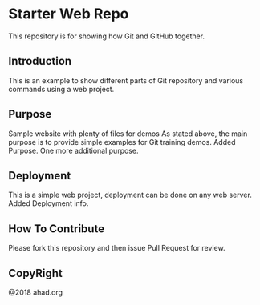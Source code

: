 # Starter Web Repo
This repository is for showing how Git and GitHub together.

## Introduction
This is an example to show different parts of Git repository and various commands
using a web project.

## Purpose
Sample website with plenty of files for demos
As stated above, the main purpose is to provide simple examples for Git
training demos.
Added Purpose.
One more additional purpose.

## Deployment
This is a simple web project, deployment can be done on any web server.
Added Deployment info.

## How To Contribute
Please fork this repository and then issue Pull Request
for review.

## CopyRight
@2018 ahad.org
